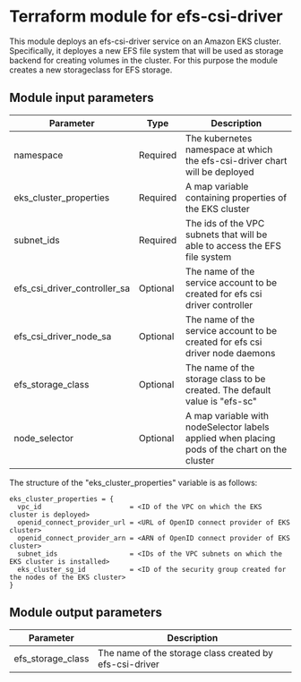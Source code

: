 # Terraform module for efs-csi-driver

This module deploys an efs-csi-driver service on an Amazon EKS cluster. Specifically, it deployes a new EFS file system that will be used as storage backend for creating volumes in the cluster. For this purpose the module creates a new storageclass for EFS storage.

## Module input parameters

| Parameter                    | Type     | Description                                                                         |
| ---------------------------- |--------- | ----------------------------------------------------------------------------------- |
| namespace                    | Required | The kubernetes namespace at which the efs-csi-driver chart will be deployed         |
| eks_cluster_properties       | Required | A map variable containing properties of the EKS cluster                             |
| subnet_ids                   | Required | The ids of the VPC subnets that will be able to access the EFS file system          |
| efs_csi_driver_controller_sa | Optional | The name of the service account to be created for efs csi driver controller         |
| efs_csi_driver_node_sa       | Optional | The name of the service account to be created for efs csi driver node daemons       |
| efs_storage_class            | Optional | The name of the storage class to be created. The default value is \"efs-sc\"        |
| node_selector                | Optional | A map variable with nodeSelector labels applied when placing pods of the chart on the cluster |

The structure of the "eks_cluster_properties" variable is as follows:
```
eks_cluster_properties = {
  vpc_id                      = <ID of the VPC on which the EKS cluster is deployed>
  openid_connect_provider_url = <URL of OpenID connect provider of EKS cluster>
  openid_connect_provider_arn = <ARN of OpenID connect provider of EKS cluster>  
  subnet_ids                  = <IDs of the VPC subnets on which the EKS cluster is installed>
  eks_cluster_sg_id           = <ID of the security group created for the nodes of the EKS cluster>
}
```

## Module output parameters

| Parameter         | Description                                             |
| ----------------- | ------------------------------------------------------- |
| efs_storage_class | The name of the storage class created by efs-csi-driver |